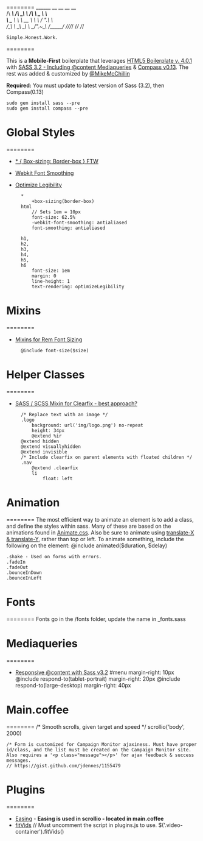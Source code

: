 ========
     ______     __  __     __     __    
    /\  ___\   /\ \_\ \   /\ \  _ \ \   
    \ \___  \  \ \  __ \  \ \ \/ ".\ \  
     \/\_____\  \ \_\ \_\  \ \__/".~\_\ 
      \/_____/   \/_/\/_/   \/_/   \/_/ 
    
    Simple.Honest.Work.

========
                             


This is a **Mobile-First** boilerplate that leverages [HTML5 Boilerplate v. 4.0.1](http://html5boilerplate.com) with [SASS 3.2 - Including @content Mediaqueries](http://sass-lang.com/) & [Compass v0.13](http://compass-style.org/).
The rest was added & customized by [@MikeMcChillin](https://twitter.com/mikemcchillin)

**Required:** 
You must update to latest version of Sass (3.2), then Compass(0.13)

    sudo gem install sass --pre
    sudo gem install compass --pre

# Global Styles
========
* [* { Box-sizing: Border-box } FTW](http://paulirish.com/2012/box-sizing-border-box-ftw/)
* [Webkit Font Smoothing](http://maxvoltar.com/archive/-webkit-font-smoothing)
* [Optimize Legibility](http://www.usabilitypost.com/2012/11/06/optimize-legibility/)

        *
            +box-sizing(border-box)
        html
            // Sets 1em = 10px
            font-size: 62.5%
            -webkit-font-smoothing: antialiased
            font-smoothing: antialiased

        h1,
        h2,
        h3,
        h4,
        h5,
        h6
            font-size: 1em
            margin: 0
            line-height: 1
            text-rendering: optimizeLegibility
# Mixins
========
* [Mixins for Rem Font Sizing](http://css-tricks.com/snippets/css/less-mixin-for-rem-font-sizing/)
    
        @include font-size($size)

# Helper Classes
========
* [SASS / SCSS Mixin for Clearfix - best approach?](http://stackoverflow.com/questions/7154705/sass-scss-mixin-for-clearfix-best-approach/7154716#7154716)

        /* Replace text with an image */
        .logo
            background: url('img/logo.png') no-repeat
            height: 34px
            @extend %ir
        @extend hidden
        @extend visuallyhidden
        @extend invisible
        /* Include clearfix on parent elements with floated children */
        .nav
            @extend .clearfix
            li
                float: left
# Animation
========
The most efficient way to animate an element is to add a class, and define the styles within sass. Many of these are based on the animations found in [Animate.css](daneden.me/animate/). Also be sure to animate using [translate-X & translate-Y](http://paulirish.com/2012/why-moving-elements-with-translate-is-better-than-posabs-topleft/), rather than top or left.
To animate something, include the following on the element:
    @include animated($duration, $delay)

    .shake - Used on forms with errors.
    .fadeIn
    .fadeOut
    .bounceInDown
    .bounceInLeft

# Fonts
========
Fonts go in the /fonts folder, update the name in _fonts.sass

# Mediaqueries
========
* [Responsive @content with Sass v3.2](http://blog.divshot.com/post/29552945105/useful-sass-mixins-for-responsive-design-font-sizing)
    #menu
        margin-right: 10px
        @include respond-to(tablet-portrait)
            margin-right: 20px
        @include respond-to(large-desktop)
            margin-right: 40px

# Main.coffee
========
    /* Smooth scrolls, given target and speed */
    scrollio('body', 2000)

    /* Form is customized for Campaign Monitor ajaxiness. Must have proper id/class, and the list must be created on the Campaign Monitor site. Also requires a '<p class="message"></p>' for ajax feedback & success messages.
    // https://gist.github.com/jdennes/1155479

# Plugins
========
* [Easing](http://gsgd.co.uk/sandbox/jquery/easing/) - **Easing is used in scrollio - located in main.coffee**
* [fitVids](https://github.com/davatron5000/FitVids.js)
    // Must uncomment the script in plugins.js to use.
    $('.video-container').fitVids()


